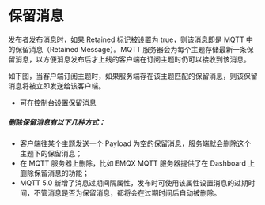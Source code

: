 
# 保留消息
发布者发布消息时，如果 Retained 标记被设置为 true，则该消息即是 MQTT 中的保留消息（Retained Message）。MQTT 服务器会为每个主题存储最新一条保留消息，以方便消息发布后才上线的客户端在订阅主题时仍可以接收到该消息。

如下图，当客户端订阅主题时，如果服务端存在该主题匹配的保留消息，则该保留消息将被立即发送给该客户端。

* 可在控制台设置保留消息


##### 删除保留消息有以下几种方式：
* 客户端往某个主题发送一个 Payload 为空的保留消息，服务端就会删除这个主题下的保留消息；
* 在 MQTT 服务器上删除，比如 EMQX MQTT 服务器提供了在 Dashboard 上删除保留消息的功能；
* MQTT 5.0 新增了消息过期间隔属性，发布时可使用该属性设置消息的过期时间，不管消息是否为保留消息，都将会在过期时间后自动被删除。

